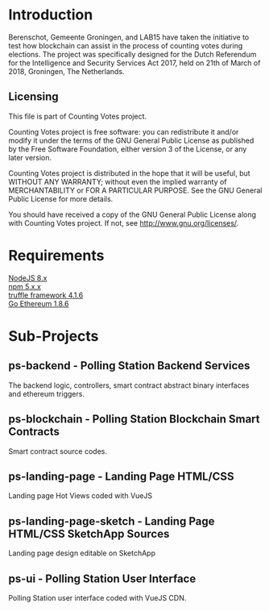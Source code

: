 # Introduction  
Berenschot, Gemeente Groningen, and LAB15 have taken the initiative to test how blockchain can assist in the process of counting votes during elections. The project was specifically designed for the Dutch Referendum for the Intelligence and Security Services Act 2017, held on 21th of March of 2018, Groningen, The Netherlands.

## Licensing
This file is part of Counting Votes project.

Counting Votes project is free software: you can redistribute it and/or modify
it under the terms of the GNU General Public License as published by
the Free Software Foundation, either version 3 of the License, or any later version.

Counting Votes project is distributed in the hope that it will be useful,
but WITHOUT ANY WARRANTY; without even the implied warranty of
MERCHANTABILITY or FOR A PARTICULAR PURPOSE.  See the
GNU General Public License for more details.

You should have received a copy of the GNU General Public License
along with Counting Votes project. If not, see <http://www.gnu.org/licenses/>.

# Requirements
[NodeJS 8.x](https://nodejs.org/en/)  
[npm 5.x.x](https://www.npmjs.com/)  
[truffle framework 4.1.6](http://truffleframework.com/)  
[Go Ethereum 1.8.6](https://geth.ethereum.org/)

# Sub-Projects  
## ps-backend - Polling Station Backend Services  
The backend logic, controllers, smart contract abstract binary interfaces and ethereum triggers.  
## ps-blockchain - Polling Station Blockchain Smart Contracts  
Smart contract source codes.  
## ps-landing-page - Landing Page HTML/CSS  
Landing page Hot Views coded with VueJS  
## ps-landing-page-sketch - Landing Page HTML/CSS SketchApp Sources  
Landing page design editable on SketchApp  
## ps-ui - Polling Station User Interface  
Polling Station user interface coded with VueJS CDN.